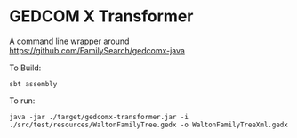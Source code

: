 # GEDCOM X Transformer

A command line wrapper around https://github.com/FamilySearch/gedcomx-java

To Build:
```commandline
sbt assembly
```
To run:
```commandline
java -jar ./target/gedcomx-transformer.jar -i ./src/test/resources/WaltonFamilyTree.gedx -o WaltonFamilyTreeXml.gedx
```
